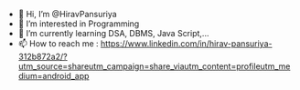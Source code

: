 - 👋 Hi, I’m @HiravPansuriya
- 👀 I’m interested in Programming
- 🌱 I’m currently learning DSA, DBMS, Java Script,...
- 📫 How to reach me : https://www.linkedin.com/in/hirav-pansuriya-312b872a2/?utm_source=shareutm_campaign=share_viautm_content=profileutm_medium=android_app


<!---
HiravPansuriya/HiravPansuriya is a ✨ special ✨ repository because its `README.md` (this file) appears on your GitHub profile.
You can click the Preview link to take a look at your changes.
--->
